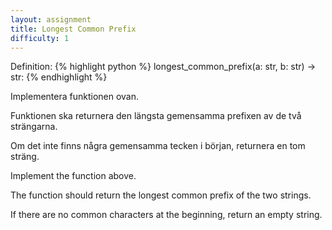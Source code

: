 ```yaml
---
layout: assignment
title: Longest Common Prefix
difficulty: 1
---
```

Definition:
{% highlight python %}
longest_common_prefix(a: str, b: str) -> str:
{% endhighlight %}

<div class="swedish" markdown="1">
Implementera funktionen ovan.

Funktionen ska returnera den längsta gemensamma prefixen av de två strängarna.

Om det inte finns några gemensamma tecken i början, returnera en tom sträng.
</div>

<div class="english" markdown="1">
Implement the function above.

The function should return the longest common prefix of the two strings.

If there are no common characters at the beginning, return an empty string.
</div>

<script>

function randint(a, b) {
    return Math.floor(Math.random() * (b - a + 1)) + a
}

const words = [
  "adapt",
  "addict",
  "address",
  "adjoin",
  "adjust",
  "admire",
  "admit",
  "adopt",
  "adore",
  "adorn",
  "advance",
  "advantage",
  "adventure",
  "advertise",
  "advise",
  "adviser",
  "advocate",
  "adage",
  "addition",
  "additional",
  "adhesive",
  "adjacent",
  "adjective",
  "adjudicate",
  "adjunct",
  "administer",
  "administration",
  "administrative",
  "admiration",
  "adolescent",
  "adoration",
  "adulthood",
  "adulterate",
  "adulteration",
  "adult",
  "adventureland",
  "adventurous",
  "adversity",
  "adversary",
  "advertise",
  "advertisement",
  "advertiser",
  "advising",
  "advisory",
  "advocacy",
  "adynamic",
  "adaption",
  "adaptable",
  "adaptation",
  "adaptor",
  "adept",
  "addicting",
  "addicted",
  "addiction",
  "additionally",
  "adhesiveness",
  "adjourn",
  "adjudicator",
  "adjudication",
  "adjustment",
  "admittance",
  "admissible",
  "admission",
  "admiring",
  "admiringly",
  "adoption",
  "adopting",
  "adopter",
  "adorable",
  "adorably",
  "adoration",
  "adroit",
  "adroitness",
  "adscript",
  "adsorb",
  "adsorption",
  "adulate",
  "adulation",
  "adulatory",
  "adulterant",
  "adulterer",
  "adulteress",
  "adultery",
  "adulthood",
  "advancement",
  "advancing",
  "advantaged",
  "adversarial",
  "adversative",
  "advert",
  "advertence",
  "advertency",
  "advertisee",
  "advertising",
  "advertorial",
  "advisability",
  "advisable",
  "advisee",
  "advisement",
  "advisor",
  "cyan",
  "cyanide",
  "cyborg",
  "cyber",
  "cyberspace",
  "cybersecurity",
  "cyberattack",
  "cyberbully",
  "cyberbullying",
  "cybercrime",
  "cybercafe",
  "cybernetic",
  "cybernetics",
  "cypher",
  "cycling",
  "cyclist",
  "cyclone",
  "cyclonic",
  "cyclops",
  "cyclotron",
  "cylinder",
  "cylindrical",
  "cygnet",
  "cynic",
  "cynicism"
]

const solution = `

def longest_common_prefix(a, b):
    lcp = ''
    for x, y in zip(a, b):
        if x != y:
            break
        lcp += x
    return lcp

`
new Assignment(
    "longest_common_prefix",
    () => {
        return [
            words[randint(0, words.length-1)],
            words[randint(0, words.length-1)]
        ]
    },
    solution
)

</script>
